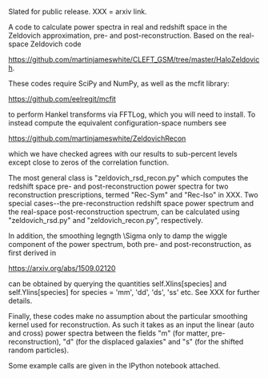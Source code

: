Slated for public release. XXX = arxiv link.

A code to calculate power spectra in real and redshift space in the Zeldovich approximation, pre- and post-reconstruction. Based on the real-space Zeldovich code

 https://github.com/martinjameswhite/CLEFT_GSM/tree/master/HaloZeldovich. 

These codes require SciPy and NumPy, as well as the mcfit library:

https://github.com/eelregit/mcfit

to perform Hankel transforms via FFTLog, which you will need to install. To instead compute the equivalent configuration-space numbers see

https://github.com/martinjameswhite/ZeldovichRecon

which we have checked agrees with our results to sub-percent levels except close to zeros of the correlation function.


The most general class is "zeldovich_rsd_recon.py" which computes the redshift space pre- and post-reconstruction power spectra for two reconstruction prescriptions, termed "Rec-Sym" and "Rec-Iso" in XXX. Two special cases--the pre-reconstruction redshift space power spectrum and the real-space post-reconstruction spectrum, can be calculated using "zeldovich_rsd.py" and "zeldovich_recon.py", respectively.

In addition, the smoothing legngth \Sigma only to damp the wiggle component of the power spectrum, both pre- and post-reconstruction, as first derived in

https://arxiv.org/abs/1509.02120

can be obtained by querying the quantities self.Xlins[species] and self.Ylins[species] for species = 'mm', 'dd', 'ds', 'ss' etc. See XXX for further details.

Finally, these codes make no assumption about the particular smoothing kernel used for reconstruction. As such it takes as an input the linear (auto and cross) power spectra between the fields "m" (for matter, pre-reconstruction), "d" (for the displaced galaxies" and "s" (for the shifted random particles).

Some example calls are given in the IPython notebook attached.
